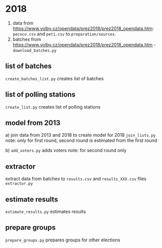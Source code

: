# 2018

1. data from https://www.volby.cz/opendata/prez2018/prez2018_opendata.htm: `pecoco.csv` and `pet1.csv` to `preparation/sources`.
2. batches from https://www.volby.cz/opendata/prez2018/prez2018_opendata.htm - `download_batches.py`

## list of batches
`create_batches_list.py` creates list of batches

## list of polling stations
`create_list.py` creates list of polling stations

## model from 2013
a) join data from 2013 and 2018 to create model for 2018
`join_lists.py`
note: only for first round, second round is estimated from the first round

b) `add_voters.py` adds voters 
note: for second round only

## extractor
extract data from batches to `results.csv` and `results_XXX.csv` files
`extractor.py`

## estimate results
`estimate_results.py` estimates results

## prepare groups
`prepare_groups.py` prepares groups for other elections